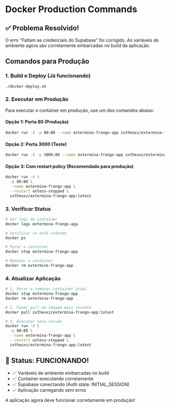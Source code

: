 # Docker Production Commands

## ✅ Problema Resolvido!

O erro "Faltam as credenciais do Supabase" foi corrigido. As variáveis de ambiente agora são corretamente embarcadas no build da aplicação.

## Comandos para Produção

### 1. Build e Deploy (Já funcionando)
```bash
./docker-deploy.sh
```

### 2. Executar em Produção
Para executar o container em produção, use um dos comandos abaixo:

#### Opção 1: Porta 80 (Produção)
```bash
docker run -d -p 80:80 --name extermina-frango-app zxtheuxz/extermina-frango-app:latest
```

#### Opção 2: Porta 3000 (Teste)
```bash
docker run -d -p 3000:80 --name extermina-frango-app zxtheuxz/extermina-frango-app:latest
```

#### Opção 3: Com restart policy (Recomendado para produção)
```bash
docker run -d \
  -p 80:80 \
  --name extermina-frango-app \
  --restart unless-stopped \
  zxtheuxz/extermina-frango-app:latest
```

### 3. Verificar Status
```bash
# Ver logs do container
docker logs extermina-frango-app

# Verificar se está rodando
docker ps

# Parar o container
docker stop extermina-frango-app

# Remover o container
docker rm extermina-frango-app
```

### 4. Atualizar Aplicação
```bash
# 1. Parar e remover container atual
docker stop extermina-frango-app
docker rm extermina-frango-app

# 2. Fazer pull da imagem mais recente
docker pull zxtheuxz/extermina-frango-app:latest

# 3. Executar nova versão
docker run -d \
  -p 80:80 \
  --name extermina-frango-app \
  --restart unless-stopped \
  zxtheuxz/extermina-frango-app:latest
```

## 🎉 Status: FUNCIONANDO!

- ✅ Variáveis de ambiente embarcadas no build
- ✅ Container executando corretamente
- ✅ Supabase conectando (Auth state: INITIAL_SESSION)
- ✅ Aplicação carregando sem erros

A aplicação agora deve funcionar corretamente em produção!
